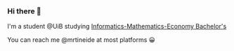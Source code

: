 ### Hi there 👋

I'm a student @UiB studying [Informatics-Mathematics-Economy Bachelor's](https://www.uib.no/en/studies/BATF-IM%C3%98)


You can reach me @mrtineide at most platforms 😀

<!--
**mrtineide/mrtineide** is a ✨ _special_ ✨ repository because its `README.md` (this file) appears on your GitHub profile.

Here are some ideas to get you started:

- 🔭 I’m currently working on ...
- 🌱 I’m currently learning ...
- 👯 I’m looking to collaborate on ...
- 🤔 I’m looking for help with ...
- 💬 Ask me about ...
- 📫 How to reach me: ...
- 😄 Pronouns: ...
- ⚡ Fun fact: ...
-->
